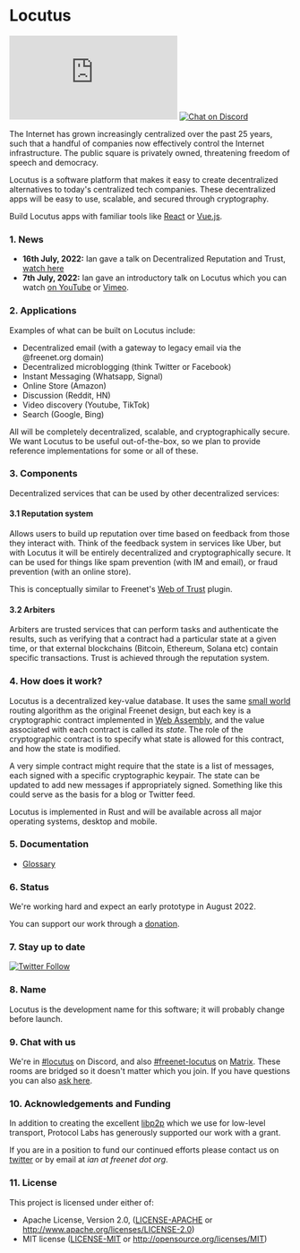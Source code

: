 # Locutus 

[![Matrix](https://img.shields.io/matrix/freenet-locutus:matrix.org?label=matrix&logo=matrix)](https://matrix.to/#/#freenet-locutus:matrix.org) [![Chat on Discord](https://img.shields.io/discord/917499817758978089?label=discord&logo=discord)](https://discord.gg/2kZuKNxYXv)

The Internet has grown increasingly centralized over the past 25 years, such that a handful of companies now effectively control the Internet infrastructure. The public square is privately owned, threatening freedom of speech and democracy.

Locutus is a software platform that makes it easy to create decentralized alternatives to today's centralized tech companies. These decentralized apps will be easy to use, scalable, and secured through cryptography.

Build Locutus apps with familiar tools like [React](https://reactjs.org/) or [Vue.js](https://vuejs.org/).

### 1. News

* **16th July, 2022:** Ian gave a talk on Decentralized Reputation and Trust, [watch here](https://github.com/freenet/locutus/wiki/Decentralized-Reputation-and-Trust)
* **7th July, 2022:** Ian gave an introductory talk on Locutus which you can watch [on YouTube](https://www.youtube.com/watch?v=d31jmv5Tx5k) or [Vimeo](https://vimeo.com/740461100).

### 2. Applications

Examples of what can be built on Locutus include:

* Decentralized email (with a gateway to legacy email via the @freenet.org domain)
* Decentralized microblogging (think Twitter or Facebook)
* Instant Messaging (Whatsapp, Signal)
* Online Store (Amazon)
* Discussion (Reddit, HN)
* Video discovery (Youtube, TikTok)
* Search (Google, Bing)

All will be completely decentralized, scalable, and cryptographically secure. We want Locutus to be useful out-of-the-box, so we plan to provide reference implementations for some or all of these.

### 3. Components

Decentralized services that can be used by other decentralized services:

#### 3.1 Reputation system

Allows users to build up reputation over time based on feedback from those they interact with. Think of the feedback system in services like Uber, but with Locutus it will be entirely decentralized and cryptographically secure. It can be used for things like spam prevention (with IM and email), or fraud prevention (with an online store).

This is conceptually similar to Freenet's [Web of Trust](http://www.draketo.de/english/freenet/friendly-communication-with-anonymity) plugin.

#### 3.2 Arbiters

Arbiters are trusted services that can perform tasks and authenticate the results, such as verifying that a contract had a particular state at a given time, or that external blockchains (Bitcoin, Ethereum, Solana etc) contain specific transactions. Trust is achieved through the reputation system.

### 4. How does it work?

Locutus is a decentralized key-value database. It uses the same [small world](https://freenetproject.org/assets/papers/lic.pdf) routing algorithm as the original Freenet design, but each key is a cryptographic contract implemented in [Web Assembly](https://webassembly.org/), and the value associated with each contract is called its *state*. The role of the cryptographic contract is to specify what state is allowed for this contract, and how the state is modified.

A very simple contract might require that the state is a list of messages, each signed with a specific cryptographic keypair. The state can be updated to add new messages if appropriately signed. Something like this could serve as the basis for a blog or Twitter feed.

Locutus is implemented in Rust and will be available across all major operating systems, desktop and mobile.

### 5. Documentation

* [Glossary](https://github.com/freenet/locutus/wiki/Glossary)

### 6. Status

We're working hard and expect an early prototype in August 2022. 

You can support our work through a [donation](https://freenetproject.org/pages/donate.html).


### 7. Stay up to date

[![Twitter Follow](https://img.shields.io/twitter/follow/freenetorg?color=%2300EE00&logo=twitter&style=plastic)](https://twitter.com/FreenetOrg)

### 8. Name

Locutus is the development name for this software; it will probably change before launch.

### 9. Chat with us

We're in [#locutus](https://discord.gg/2kZuKNxYXv) on Discord, and also [#freenet-locutus](https://matrix.to/#/#freenet-locutus:matrix.org) on [Matrix](https://matrix.org/). These rooms are bridged so it doesn't matter which you join. If you have questions you can also [ask here](https://github.com/freenet/locutus/discussions).

### 10. Acknowledgements and Funding

In addition to creating the excellent [libp2p](https://github.com/libp2p/rust-libp2p) which we use for low-level transport, Protocol Labs has 
generously supported our work with a grant.

If you are in a position to fund our continued efforts please contact us on [twitter](https://twitter.com/FreenetOrg) or by email at 
*ian at freenet dot org*.

### 11. License

This project is licensed under either of:

- Apache License, Version 2.0, ([LICENSE-APACHE](LICENSE-APACHE) or
  http://www.apache.org/licenses/LICENSE-2.0)
- MIT license ([LICENSE-MIT](LICENSE-MIT) or
  http://opensource.org/licenses/MIT)
